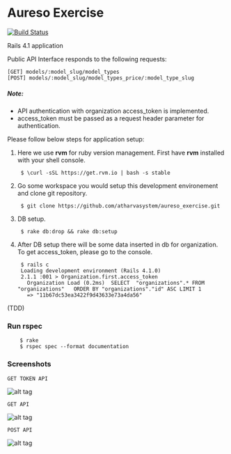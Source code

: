 # Aureso Exercise
[![Build Status](https://travis-ci.org/atharvasystem/aureso_exercise.svg?branch=master)](https://travis-ci.org/atharvasystem/aureso_exercise)

Rails 4.1 application

Public API Interface responds to the following requests:

    [GET] models/:model_slug/model_types
    [POST] models/:model_slug/model_types_price/:model_type_slug

##### Note:

* API authentication with organization access_token is implemented.
* access_token must be passed as a request header parameter for authentication.

Please follow below steps for application setup:

1. Here we use **rvm** for ruby version management. First have **rvm** installed with your shell console.

        $ \curl -sSL https://get.rvm.io | bash -s stable

2. Go some workspace you would setup this development environement and clone git repository.

        $ git clone https://github.com/atharvasystem/aureso_exercise.git

3. DB setup.

        $ rake db:drop && rake db:setup

4. After DB setup there will be some data inserted in db for organization. To get access_token, please go to the console.

        $ rails c
        Loading development environment (Rails 4.1.0)
        2.1.1 :001 > Organization.first.access_token
          Organization Load (0.2ms)  SELECT  "organizations".* FROM "organizations"   ORDER BY "organizations"."id" ASC LIMIT 1
          => "11b67dc53ea3422f9d43633e73a4da56" 


(TDD)

### Run rspec
        $ rake
        $ rspec spec --format documentation

### Screenshots

    GET TOKEN API
![alt tag](https://raw.githubusercontent.com/atharvasystem/aureso_exercise/master/public/Screenshot_POST_TOKEN_API.png)

    GET API
![alt tag](https://raw.githubusercontent.com/atharvasystem/aureso_exercise/master/public/Screenshot_GET_API.png)

    POST API
![alt tag](https://raw.githubusercontent.com/atharvasystem/aureso_exercise/master/public/Screenshot_POST_API.png)
